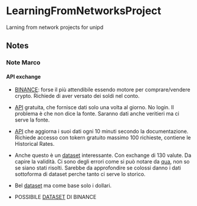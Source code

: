 # LearningFromNetworksProject
Larning from network projects for unipd

## Notes

### Note Marco

#### API exchange
- [BINANCE](https://developers.binance.com/docs/binance-spot-api-docs/rest-api\#exchange-information\item): forse il più attendibile essendo motore per comprare/vendere crypto. Richiede di aver versato dei soldi nel conto.

- [API](https://github.com/fawazahmed0/exchange-api) gratuita, che fornisce dati solo una volta al giorno. No login. Il problema è che non dice la fonte. Saranno dati anche veritieri ma ci serve la fonte.

- [API](https://exchangerate.host/documentation) che aggiorna i suoi dati ogni 10 minuti secondo la documentazione. Richiede accesso con tokern gratuito massimo 100 richieste, contiene le Historical Rates.

- Anche questo è un [dataset](https://www.kaggle.com/datasets/dhruvildave/currency-exchange-rates) interessante. Con exchange di 130 valute. Da capire la validità. Ci sono degli errori come si può notare da [qua](https://www.kaggle.com/discussions/general/234811), non so se siano stati risolti. 
Sarebbe da approfondire se colossi danno i dati sottoforma di dataset perche tanto ci serve lo storico.

- Bel [dataset](https://www.kaggle.com/datasets/kaushiksuresh147/top-10-cryptocurrencies-historical-dataset) ma come base solo i dollari. 
		
- POSSIBILE [DATASET](https://www.binance.com/en/support/faq/how-to-download-historical-market-data-on-binance-5810ae42176b4770b880ce1f14932262) DI BINANCE